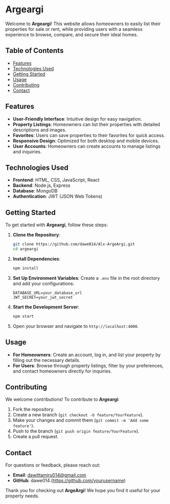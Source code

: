 # Argeargi

Welcome to **Argeargi**! This website allows homeowners to easily list their properties for sale or rent, while providing users with a seamless experience to browse, compare, and secure their ideal homes.

## Table of Contents

- [Features](#features)
- [Technologies Used](#technologies-used)
- [Getting Started](#getting-started)
- [Usage](#usage)
- [Contributing](#contributing)
- [Contact](#contact)

## Features

- **User-Friendly Interface**: Intuitive design for easy navigation.
- **Property Listings**: Homeowners can list their properties with detailed descriptions and images.
- **Favorites**: Users can save properties to their favorites for quick access.
- **Responsive Design**: Optimized for both desktop and mobile devices.
- **User Accounts**: Homeowners can create accounts to manage listings and inquiries.

## Technologies Used

- **Frontend**: HTML, CSS, JavaScript, React
- **Backend**: Node.js, Express
- **Database**: MongoDB
- **Authentication**: JWT (JSON Web Tokens)
  
## Getting Started

To get started with **Argeargi**, follow these steps:

1. **Clone the Repository**:
   ```bash
   git clone https://github.com/dawe014/Alx-ArgeArgi.git
   cd argeargi
   ```

2. **Install Dependencies**:
   ```bash
   npm install
   ```

3. **Set Up Environment Variables**:
   Create a `.env` file in the root directory and add your configurations:
   ```
   DATABASE_URL=your_database_url
   JWT_SECRET=your_jwt_secret
   ```

4. **Start the Development Server**:
   ```bash
   npm start
   ```

5. Open your browser and navigate to `http://localhost:4000`.

## Usage

- **For Homeowners**: Create an account, log in, and list your property by filling out the necessary details.
- **For Users**: Browse through property listings, filter by your preferences, and contact homeowners directly for inquiries.

## Contributing

We welcome contributions! To contribute to **Argeargi**:

1. Fork the repository.
2. Create a new branch (`git checkout -b feature/YourFeature`).
3. Make your changes and commit them (`git commit -m 'Add some feature'`).
4. Push to the branch (`git push origin feature/YourFeature`).
5. Create a pull request.


## Contact

For questions or feedback, please reach out:

- **Email**: dawittamiru014@gmail.com
- **GitHub**: dawe014.(https://github.com/yourusername)

Thank you for checking out **ArgeArgi**! We hope you find it useful for your property needs.
